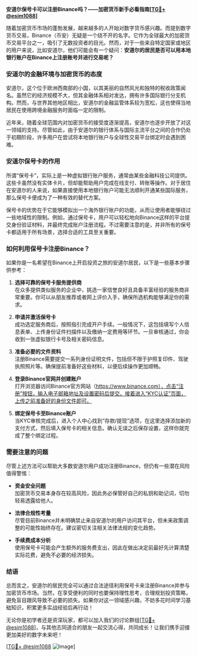 **安道尔保号卡可以注册Binance吗？——加密货币新手必看指南[[TG💪+ @esim1088](https://t.me/s/esim1088)]**

随着加密货币市场的蓬勃发展，越来越多的人开始对数字货币感兴趣。而提到数字货币交易，Binance（币安）无疑是一个绕不开的名字。它作为全球最大的加密货币交易平台之一，吸引了无数投资者的目光。然而，对于一些来自特定国家或地区的用户来说，比如安道尔，他们可能会有一个疑问：**安道尔的居民是否可以用本地银行账户在Binance上注册账号并进行交易呢？**

### 安道尔的金融环境与加密货币的态度

安道尔，这个位于欧洲西南部的小国，以其美丽的自然风光和独特的税收政策闻名。虽然它的经济规模不大，但其金融体系相对发达，拥有许多国际银行分支机构。然而，与世界其他地区相比，安道尔的金融监管体系较为宽松，这也使得当地居民在使用跨境金融服务时面临一定的限制。

近年来，随着全球范围内对加密货币的接受度逐渐提高，安道尔也逐步开放了对这一领域的支持。尽管如此，由于安道尔的银行体系与国际主流平台之间的合作仍处于初期阶段，许多用户在尝试将本地银行账户与全球性交易平台绑定时会遇到困难。

### 安道尔保号卡的作用

所谓“保号卡”，实际上是一种虚拟银行账户服务，通常由某些金融科技公司提供。这些卡虽然没有实体卡片，但却能帮助用户完成在线支付、转账等操作。对于居住在安道尔的人来说，如果直接使用本地银行账户可能无法顺利开通某些国际服务，那么保号卡便成为了一种有效的替代方案。

保号卡的优势在于它能够模拟出一个海外银行账户的功能，从而让使用者能够绕过一些地域性的限制。例如，通过保号卡，用户可以轻松地向Binance这样的平台提交身份验证材料，并最终完成账户注册流程。不过需要注意的是，并非所有的保号卡都适用于所有场景，选择合适的工具至关重要。

### 如何利用保号卡注册Binance？

如果你是一名希望在Binance上开启投资之旅的安道尔居民，以下是一些基本步骤供参考：

1. **选择可靠的保号卡服务提供商**  
   在众多提供类似服务的企业中，挑选一家信誉良好且具备丰富经验的服务商非常重要。你可以从朋友推荐或者网上评价入手，确保所选机构能够满足你的需求。

2. **申请并激活保号卡**  
   成功选定服务商后，按照指引完成开户手续。一般情况下，这包括填写个人信息表单、上传身份证件扫描件以及缴纳一定费用等环节。一旦审核通过，你会收到一张虚拟银行卡号及相关密码信息。

3. **准备必要的文件资料**  
   注册Binance需要提交一系列身份证明文件，包括但不限于护照复印件、驾驶执照照片等。确保提前准备好这些材料，以便后续操作更加顺畅。

4. **登录Binance官网并创建账户**  
   打开浏览器访问Binance官方网站（https://www.binance.com），点击“注册”按钮，输入电子邮箱地址及设置密码后提交。接着进入“KYC认证”页面，上传之前准备好的身份文件即可。

5. **绑定保号卡至Binance账户**  
   当KYC审核完成后，进入个人中心找到“存款/提现”选项，在这里选择添加新的支付方式，然后填入保号卡的相关信息。确认无误之后保存设置，这样你就完成了整个绑定过程。

### 需要注意的问题

尽管上述方法可以帮助大多数安道尔用户成功注册Binance，但仍有一些潜在风险值得警惕：

- **资金安全问题**  
  加密货币交易本身存在较高风险，因此务必保管好自己的私钥和助记词，切勿轻易透露给他人。
  
- **法律合规性考量**  
  尽管目前Binance并未明确禁止来自安道尔的用户访问其平台，但未来政策调整的可能性始终存在。建议密切关注相关法律法规的变化趋势。

- **手续费成本分析**  
  使用保号卡可能会产生额外的服务费支出，因此在做出决定前最好先计算清楚实际花费，避免不必要的经济损失。

### 结语

总而言之，安道尔的居民完全可以通过合法途径利用保号卡来注册Binance并参与加密货币市场。当然，在享受便利的同时也要保持理性思考，合理规划投资策略，避免盲目跟风导致不必要的损失。如果你对这一领域感兴趣，不妨多花时间学习基础知识，积累更多实战经验后再行动！

无论你是初学者还是资深玩家，都可以加入我们的讨论群组[[TG💪+ @esim1088](https://t.me/s/esim1088)]，与其他志同道合的朋友一起交流心得，共同成长！让我们携手迎接更加美好的数字未来吧！

[[TG💪+ @esim1088](https://t.me/s/esim1088) ![Image](https://i.postimg.cc/4NQfJmqS/Snipaste-2025-05-13-00-14-12.png)]